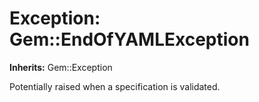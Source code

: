 # Exception: Gem::EndOfYAMLException
**Inherits:** Gem::Exception
    

Potentially raised when a specification is validated.



